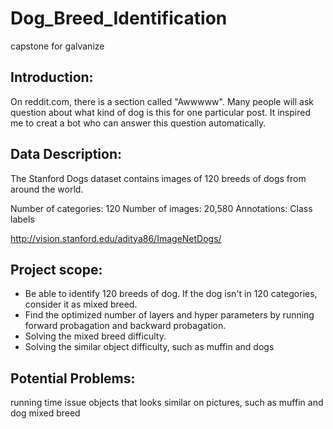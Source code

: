 # Dog_Breed_Identification
capstone for galvanize


## Introduction:
On reddit.com, there is a section called "Awwwww". Many people will ask question about what kind of dog is this for one particular post. It inspired me to creat a bot who can answer this question automatically. 


## Data Description:
The Stanford Dogs dataset contains images of 120 breeds of dogs from around the world. 

Number of categories: 120
Number of images: 20,580
Annotations: Class labels

http://vision.stanford.edu/aditya86/ImageNetDogs/


## Project scope:
* Be able to identify 120 breeds of dog. If the dog isn't in 120 categories, consider it as mixed breed. 
* Find the optimized number of layers and hyper parameters by running forward probagation and backward probagation. 
* Solving the mixed breed difficulty.
* Solving the similar object difficulty, such as muffin and dogs

## Potential Problems:
running time issue
objects that looks similar on pictures, such as muffin and dog
mixed breed 
